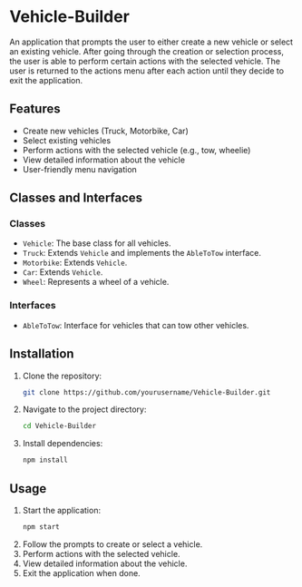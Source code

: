 # Vehicle-Builder

An application that prompts the user to either create a new vehicle or select an existing vehicle. After going through the creation or selection process, the user is able to perform certain actions with the selected vehicle. The user is returned to the actions menu after each action until they decide to exit the application.

## Features

- Create new vehicles (Truck, Motorbike, Car)
- Select existing vehicles
- Perform actions with the selected vehicle (e.g., tow, wheelie)
- View detailed information about the vehicle
- User-friendly menu navigation

## Classes and Interfaces

### Classes

- `Vehicle`: The base class for all vehicles.
- `Truck`: Extends `Vehicle` and implements the `AbleToTow` interface.
- `Motorbike`: Extends `Vehicle`.
- `Car`: Extends `Vehicle`.
- `Wheel`: Represents a wheel of a vehicle.

### Interfaces

- `AbleToTow`: Interface for vehicles that can tow other vehicles.

## Installation

1. Clone the repository:
    ```sh
    git clone https://github.com/yourusername/Vehicle-Builder.git
    ```
2. Navigate to the project directory:
    ```sh
    cd Vehicle-Builder
    ```
3. Install dependencies:
    ```sh
    npm install
    ```

## Usage

1. Start the application:
    ```sh
    npm start
    ```
2. Follow the prompts to create or select a vehicle.
3. Perform actions with the selected vehicle.
4. View detailed information about the vehicle.
5. Exit the application when done.